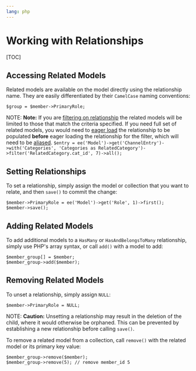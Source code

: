 ```yaml
---
lang: php
---
```


<!--
    This source file is part of the open source project
    ExpressionEngine User Guide (https://github.com/ExpressionEngine/ExpressionEngine-User-Guide)

    @link      https://expressionengine.com/
    @copyright Copyright (c) 2003-2020, Packet Tide, LLC (https://packettide.com)
    @license   https://expressionengine.com/license Licensed under Apache License, Version 2.0
-->

# Working with Relationships

[TOC]

## Accessing Related Models

Related models are available on the model directly using the relationship name. They are easily differentiated by their `CamelCase` naming conventions:

    $group = $member->PrimaryRole;

NOTE: **Note:** If you are [filtering on relationship](development/services/model/fetching.html#filtering-on-relationships) the related models will be limited to those that match the criteria specified. If you need full set of related models, you would need to [eager load](development/services/model/fetching.html#eager-loading) the relationship to be populated **before** eager loading the relationship for the filter, which will need to be [aliased](development/services/model/fetching.html#aliasing).
`$entry = ee('Model')->get('ChannelEntry')->with('Categories', 'Categories as RelatedCategory')->filter('RelatedCategory.cat_id', 7)->all();`

## Setting Relationships

To set a relationship, simply assign the model or collection that you want to relate, and then `save()` to commit the change:

    $member->PrimaryRole = ee('Model')->get('Role', 1)->first();
    $member->save();

## Adding Related Models

To add additional models to a `HasMany` or `HasAndBelongsToMany` relationship, simply use PHP's array syntax, or call `add()` with a model to add:

    $member_group[] = $member;
    $member_group->add($member);

## Removing Related Models

To unset a relationship, simply assign `NULL`:

    $member->PrimaryRole = NULL;

NOTE: **Caution:** Unsetting a relationship may result in the deletion of the child, where it would otherwise be orphaned. This can be prevented by establishing a new relationship before calling `save()`.

To remove a related model from a collection, call `remove()` with the related model or its primary key value:

    $member_group->remove($member);
    $member_group->remove(5); // remove member_id 5
